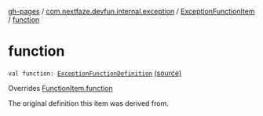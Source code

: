 [gh-pages](../../index.md) / [com.nextfaze.devfun.internal.exception](../index.md) / [ExceptionFunctionItem](index.md) / [function](./function.md)

# function

`val function: `[`ExceptionFunctionDefinition`](../-exception-function-definition/index.md) [(source)](https://github.com/NextFaze/dev-fun/tree/master/devfun-internal/src/main/java/com/nextfaze/devfun/internal/exception/ExceptionTypes.kt#L23)

Overrides [FunctionItem.function](../../com.nextfaze.devfun.core/-function-item/function.md)

The original definition this item was derived from.

